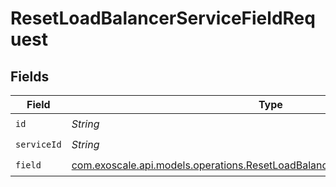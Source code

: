 # ResetLoadBalancerServiceFieldRequest


## Fields

| Field                                                                                                                                                    | Type                                                                                                                                                     | Required                                                                                                                                                 | Description                                                                                                                                              |
| -------------------------------------------------------------------------------------------------------------------------------------------------------- | -------------------------------------------------------------------------------------------------------------------------------------------------------- | -------------------------------------------------------------------------------------------------------------------------------------------------------- | -------------------------------------------------------------------------------------------------------------------------------------------------------- |
| `id`                                                                                                                                                     | *String*                                                                                                                                                 | :heavy_check_mark:                                                                                                                                       | N/A                                                                                                                                                      |
| `serviceId`                                                                                                                                              | *String*                                                                                                                                                 | :heavy_check_mark:                                                                                                                                       | N/A                                                                                                                                                      |
| `field`                                                                                                                                                  | [com.exoscale.api.models.operations.ResetLoadBalancerServiceFieldPathParamField](../../models/operations/ResetLoadBalancerServiceFieldPathParamField.md) | :heavy_check_mark:                                                                                                                                       | N/A                                                                                                                                                      |